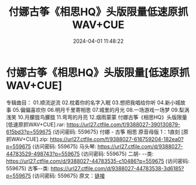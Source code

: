 ﻿---
title: 付娜古筝《相思HQ》头版限量低速原抓WAV+CUE
date: 2024-04-01 11:48:22
categories: 古典音乐、新世纪、纯音雅乐
tags: 纯音雅乐
---
# 付娜古筝《相思HQ》头版限量[低速原抓WAV+CUE]

专辑曲目：
01.顺流逆流
02.枕着你的名字入眠
03.想把我唱给你听
04.新小城故事
05.偏偏喜欢你
06.明月千里寄相思
07.城里的月光
08.一场游戏一场梦
09.梨涡浅笑
10.月朦胧鸟朦胧
11.弯弯的月亮
12.烟雨蒙蒙
付娜古筝《相思HQ》头版限量[低速原抓WAV+CUE].rar: https://url27.ctfile.com/f/9388027-390130879-615bd3?p=559675
(访问密码: 559675)
付娜 - 古筝 相思 原音母版 1：1直刻 [原抓WAV+CUE].zip: https://url27.ctfile.com/f/9388027-616759204-182ea0?p=559675
(访问密码: 559675)
马头琴: https://url27.ctfile.com/d/9388027-44783529-498743?p=559675
(访问密码: 559675)
二胡- --类: https://url27.ctfile.com/d/9388027-44783535-c10486?p=559675
(访问密码: 559675)
古筝--类: https://url27.ctfile.com/d/9388027-44783538-3d6185?p=559675
(访问密码: 559675)
原文：[链接](https://blog.sina.com.cn/s/blog_1647c7e76010314xz.html)